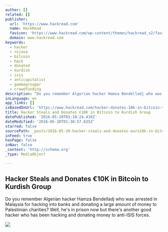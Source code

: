 ```yaml
---
author: []
related: []
publisher:
  url: 'https://www.hackread.com'
  name: HackRead
  favicon: 'https://www.hackread.com/wp-content/themes/hackread_v2/favicon.ico'
  domain: www.hackread.com
keywords:
  - hacker
  - rojava
  - bitcoin
  - hack
  - donated
  - kurdish
  - isis
  - anticapitalist
  - gammagrouppr
  - crowdfunding
description: "Do you remember Algerian hacker Hamza Bendelladj who was arrested in Malaysia for hacking into banks and donating a large amount of money to Palestinian charities? Well, he's in prison now but there's another good hacker who has been hacking and donating money to anti-ISIS forces."
inLanguage: en
app_links: []
isBasedOnUrl: 'https://www.hackread.com/hacker-donates-10k-in-bitcoin-to-kurdish-group/'
title: Hacker Steals and Donates €10K in Bitcoin to Kurdish Group
datePublished: '2016-05-20T03:10:24.410Z'
dateModified: '2016-05-20T01:38:57.635Z'
starred: false
sourcePath: _posts/2016-05-20-hacker-steals-and-donates-euro10k-in-bitcoin-to-kurdish-group.md
inFeed: true
hasPage: false
inNav: false
_context: 'http://schema.org'
_type: MediaObject

---
```

<article style=""><h1>Hacker Steals and Donates €10K in Bitcoin to Kurdish Group</h1><p>Do you remember Algerian hacker Hamza Bendelladj who was arrested in Malaysia for hacking into banks and donating a large amount of money to Palestinian charities? Well, he's in prison now but there's another good hacker who has been hacking and donating money to anti-ISIS forces.</p><img src="https://www.hackread.com/wp-content/uploads/2016/05/good-hacker-steals-and-donates-e10k-in-bitcoin-to-kurdish-group.jpg" /></article>